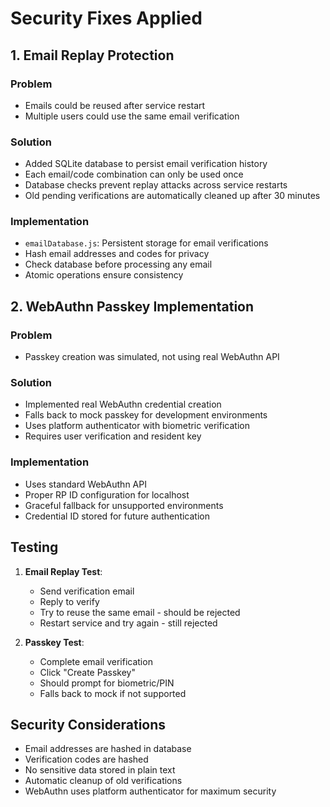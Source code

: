 # Security Fixes Applied

## 1. Email Replay Protection

### Problem
- Emails could be reused after service restart
- Multiple users could use the same email verification

### Solution
- Added SQLite database to persist email verification history
- Each email/code combination can only be used once
- Database checks prevent replay attacks across service restarts
- Old pending verifications are automatically cleaned up after 30 minutes

### Implementation
- `emailDatabase.js`: Persistent storage for email verifications
- Hash email addresses and codes for privacy
- Check database before processing any email
- Atomic operations ensure consistency

## 2. WebAuthn Passkey Implementation

### Problem
- Passkey creation was simulated, not using real WebAuthn API

### Solution
- Implemented real WebAuthn credential creation
- Falls back to mock passkey for development environments
- Uses platform authenticator with biometric verification
- Requires user verification and resident key

### Implementation
- Uses standard WebAuthn API
- Proper RP ID configuration for localhost
- Graceful fallback for unsupported environments
- Credential ID stored for future authentication

## Testing

1. **Email Replay Test**:
   - Send verification email
   - Reply to verify
   - Try to reuse the same email - should be rejected
   - Restart service and try again - still rejected

2. **Passkey Test**:
   - Complete email verification
   - Click "Create Passkey"
   - Should prompt for biometric/PIN
   - Falls back to mock if not supported

## Security Considerations

- Email addresses are hashed in database
- Verification codes are hashed
- No sensitive data stored in plain text
- Automatic cleanup of old verifications
- WebAuthn uses platform authenticator for maximum security